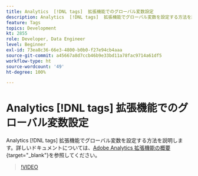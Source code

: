 ```yaml
---
title: Analytics  [!DNL tags]  拡張機能でのグローバル変数設定
description: Analytics  [!DNL tags]  拡張機能でグローバル変数を設定する方法を説明します。
feature: Tags
topics: Development
kt: 2855
role: Developer, Data Engineer
level: Beginner
exl-id: 73ea8c36-66e3-4800-b0b0-f27e94cb4aaa
source-git-commit: a45667a8d7ccb46b9e33bd11a78fac9714a61df5
workflow-type: ht
source-wordcount: '49'
ht-degree: 100%

---
```


# Analytics [!DNL tags] 拡張機能でのグローバル変数設定

Analytics [!DNL tags] 拡張機能でグローバル変数を設定する方法を説明します。詳しいドキュメントについては、[Adobe Analytics 拡張機能の概要](https://experienceleague.adobe.com/docs/experience-platform/tags/extensions/client/analytics/overview.html?lang=ja){target="_blank"}を参照してください。

>[!VIDEO](https://video.tv.adobe.com/v/27181/?quality=12&learn=on)
